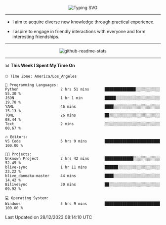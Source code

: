 <p align="center">
  <img src="https://readme-typing-svg.demolab.com?font=Fira+Code&weight=500&size=32&duration=2500&pause=1600&center=true&vCenter=true&random=false&width=1024&height=64&lines=Hi+there+%F0%9F%91%8B;I'm+delighted+you+could+make+it+here+%F0%9F%8E%89;I'm+Harry%2C+a+college+student+still+finding+my+way" alt="Typing SVG" />
</p>


---


- I aim to acquire diverse new knowledge through practical experience.

- I aspire to engage in friendly interactions with everyone and form interesting friendships.


---


<p align="center">
  <img src="https://github-readme-stats.vercel.app/api?username=Harry-Jing&show_icons=true" alt="github-readme-stats"/>
</p>


---

<!--START_SECTION:waka-->
📊 **This Week I Spent My Time On** 

```text
🕑︎ Time Zone: America/Los_Angeles

💬 Programming Languages: 
Python                   2 hrs 51 mins       ██████████████░░░░░░░░░░░   55.30 % 
JSON                     1 hr 1 min          █████░░░░░░░░░░░░░░░░░░░░   19.78 % 
YAML                     46 mins             ████░░░░░░░░░░░░░░░░░░░░░   15.13 % 
TOML                     26 mins             ██░░░░░░░░░░░░░░░░░░░░░░░   08.44 % 
Text                     2 mins              ░░░░░░░░░░░░░░░░░░░░░░░░░   00.67 % 

🔥 Editors: 
VS Code                  5 hrs 9 mins        █████████████████████████   100.00 % 

🐱‍💻 Projects: 
Unknown Project          2 hrs 42 mins       █████████████░░░░░░░░░░░░   52.45 % 
blive-sync               1 hr 11 mins        ██████░░░░░░░░░░░░░░░░░░░   23.22 % 
blive_danmaku-master     44 mins             ████░░░░░░░░░░░░░░░░░░░░░   14.42 % 
BiliveSync               30 mins             ██░░░░░░░░░░░░░░░░░░░░░░░   09.92 % 

💻 Operating System: 
Windows                  5 hrs 9 mins        █████████████████████████   100.00 % 
```


 Last Updated on 28/12/2023 08:14:10 UTC
<!--END_SECTION:waka-->
